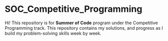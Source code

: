 # SOC_Competitive_Programming


Hi! This repository is for **Summer of Code** program under the Competitive Programming track. This repository contains my solutions, and progress as I build my problem-solving skills week by week.
